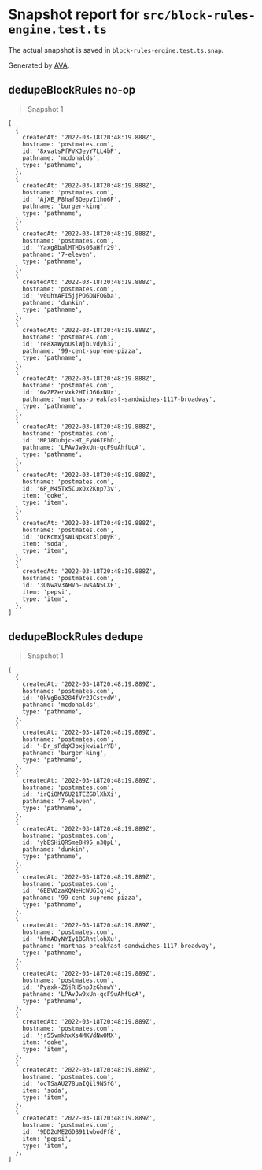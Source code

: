 # Snapshot report for `src/block-rules-engine.test.ts`

The actual snapshot is saved in `block-rules-engine.test.ts.snap`.

Generated by [AVA](https://avajs.dev).

## dedupeBlockRules no-op

> Snapshot 1

    [
      {
        createdAt: '2022-03-18T20:48:19.888Z',
        hostname: 'postmates.com',
        id: '8xvatsPfFVKJeyY7LL4bP',
        pathname: 'mcdonalds',
        type: 'pathname',
      },
      {
        createdAt: '2022-03-18T20:48:19.888Z',
        hostname: 'postmates.com',
        id: 'AjXE_P8haf8OepvI1ho6F',
        pathname: 'burger-king',
        type: 'pathname',
      },
      {
        createdAt: '2022-03-18T20:48:19.888Z',
        hostname: 'postmates.com',
        id: 'Yaxg8balMTHDs06aHfr29',
        pathname: '7-eleven',
        type: 'pathname',
      },
      {
        createdAt: '2022-03-18T20:48:19.888Z',
        hostname: 'postmates.com',
        id: 'v0uhYAFI5jjPO6DNFQGba',
        pathname: 'dunkin',
        type: 'pathname',
      },
      {
        createdAt: '2022-03-18T20:48:19.888Z',
        hostname: 'postmates.com',
        id: 're8XaWyoUslWjbLVdyh37',
        pathname: '99-cent-supreme-pizza',
        type: 'pathname',
      },
      {
        createdAt: '2022-03-18T20:48:19.888Z',
        hostname: 'postmates.com',
        id: '6wZPZerVxk2HTiJ66xNUr',
        pathname: 'marthas-breakfast-sandwiches-1117-broadway',
        type: 'pathname',
      },
      {
        createdAt: '2022-03-18T20:48:19.888Z',
        hostname: 'postmates.com',
        id: 'MPJ8Duhjc-HI_FyN6IEhD',
        pathname: 'LPAvJw9xUn-qcF9uAhfUcA',
        type: 'pathname',
      },
      {
        createdAt: '2022-03-18T20:48:19.888Z',
        hostname: 'postmates.com',
        id: '6P_M45Tx5CuxQx2Knp73v',
        item: 'coke',
        type: 'item',
      },
      {
        createdAt: '2022-03-18T20:48:19.888Z',
        hostname: 'postmates.com',
        id: 'QcKcmxjsW1Npk8t3lpOyR',
        item: 'soda',
        type: 'item',
      },
      {
        createdAt: '2022-03-18T20:48:19.888Z',
        hostname: 'postmates.com',
        id: '3QNwav3AHVo-uwsAN5CXF',
        item: 'pepsi',
        type: 'item',
      },
    ]

## dedupeBlockRules dedupe

> Snapshot 1

    [
      {
        createdAt: '2022-03-18T20:48:19.889Z',
        hostname: 'postmates.com',
        id: 'QkVgBo3284fVr2JCstvdW',
        pathname: 'mcdonalds',
        type: 'pathname',
      },
      {
        createdAt: '2022-03-18T20:48:19.889Z',
        hostname: 'postmates.com',
        id: '-Dr_sFdqXJoxjkwia1rYB',
        pathname: 'burger-king',
        type: 'pathname',
      },
      {
        createdAt: '2022-03-18T20:48:19.889Z',
        hostname: 'postmates.com',
        id: 'irQi8MV6U21TEZGDlXhXi',
        pathname: '7-eleven',
        type: 'pathname',
      },
      {
        createdAt: '2022-03-18T20:48:19.889Z',
        hostname: 'postmates.com',
        id: 'ybESHiQRSme8H95_n3QpL',
        pathname: 'dunkin',
        type: 'pathname',
      },
      {
        createdAt: '2022-03-18T20:48:19.889Z',
        hostname: 'postmates.com',
        id: '6EBVOzaKQNeHcWU6Iqj43',
        pathname: '99-cent-supreme-pizza',
        type: 'pathname',
      },
      {
        createdAt: '2022-03-18T20:48:19.889Z',
        hostname: 'postmates.com',
        id: 'hfmADyNYIy1BGRhtlohXu',
        pathname: 'marthas-breakfast-sandwiches-1117-broadway',
        type: 'pathname',
      },
      {
        createdAt: '2022-03-18T20:48:19.889Z',
        hostname: 'postmates.com',
        id: 'Pyaxk-Z6jRH5npJzGhnwY',
        pathname: 'LPAvJw9xUn-qcF9uAhfUcA',
        type: 'pathname',
      },
      {
        createdAt: '2022-03-18T20:48:19.889Z',
        hostname: 'postmates.com',
        id: 'jr55vmkhxXs4MKVdNwOMX',
        item: 'coke',
        type: 'item',
      },
      {
        createdAt: '2022-03-18T20:48:19.889Z',
        hostname: 'postmates.com',
        id: 'ocTSaAU278uaIQil9NSfG',
        item: 'soda',
        type: 'item',
      },
      {
        createdAt: '2022-03-18T20:48:19.889Z',
        hostname: 'postmates.com',
        id: '9DD2oME2GDB911wbodFf8',
        item: 'pepsi',
        type: 'item',
      },
    ]
